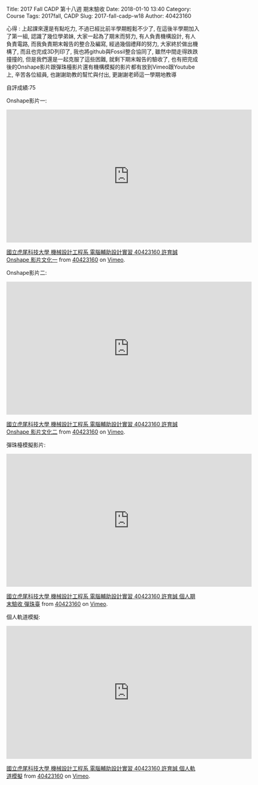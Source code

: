 Title: 2017 Fall CADP 第十八週 期末驗收
Date: 2018-01-10 13:40
Category: Course
Tags: 2017fall, CADP
Slug: 2017-fall-cadp-w18
Author: 40423160


<!-- PELICAN_END_SUMMARY -->

心得 : 上起課來還是有點吃力, 不過已經比前半學期輕鬆不少了, 在這後半學期加入了第一組, 認識了幾位學弟妹, 大家一起為了期末而努力, 有人負責機構設計, 有人負責電路, 而我負責期末報告的整合及編寫, 經過幾個禮拜的努力, 大家終於做出機構了, 而且也完成3D列印了, 我也將github與Fossil整合協同了, 雖然中間走得跌跌撞撞的, 但是我們還是一起克服了這些困難, 就剩下期末報告的驗收了, 也有把完成後的Onshape影片跟彈珠檯影片還有機構模擬的影片都有放到Vimeo跟Youtube上, 辛苦各位組員, 也謝謝助教的幫忙與付出, 更謝謝老師這一學期地教導

自評成績:75



Onshape影片一:

<iframe src="https://player.vimeo.com/video/250096665" width="640" height="347" frameborder="0" webkitallowfullscreen mozallowfullscreen allowfullscreen></iframe>
<p><a href="https://vimeo.com/250096665">國立虎尾科技大學 機械設計工程系 電腦輔助設計實習 40423160 許育誠 Onshape 影片文化一</a> from <a href="https://vimeo.com/user73308565">40423160</a> on <a href="https://vimeo.com">Vimeo</a>.</p>


Onshape影片二:

<iframe src="https://player.vimeo.com/video/250098570" width="640" height="347" frameborder="0" webkitallowfullscreen mozallowfullscreen allowfullscreen></iframe>
<p><a href="https://vimeo.com/250098570">國立虎尾科技大學 機械設計工程系 電腦輔助設計實習 40423160 許育誠 Onshape 影片文化二</a> from <a href="https://vimeo.com/user73308565">40423160</a> on <a href="https://vimeo.com">Vimeo</a>.</p>


彈珠檯模擬影片:

<iframe src="https://player.vimeo.com/video/249897827" width="640" height="347" frameborder="0" webkitallowfullscreen mozallowfullscreen allowfullscreen></iframe>
<p><a href="https://vimeo.com/249897827">國立虎尾科技大學 機械設計工程系 電腦輔助設計實習 40423160 許育誠 個人期末驗收 彈珠臺</a> from <a href="https://vimeo.com/user73308565">40423160</a> on <a href="https://vimeo.com">Vimeo</a>.</p>


個人軌道模擬:

<iframe src="https://player.vimeo.com/video/250241069" width="640" height="347" frameborder="0" webkitallowfullscreen mozallowfullscreen allowfullscreen></iframe>
<p><a href="https://vimeo.com/250241069">國立虎尾科技大學 機械設計工程系 電腦輔助設計實習 40423160 許育誠 個人軌道模擬</a> from <a href="https://vimeo.com/user73308565">40423160</a> on <a href="https://vimeo.com">Vimeo</a>.</p>